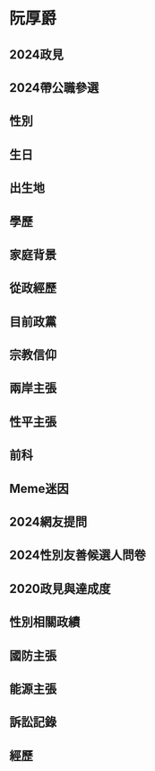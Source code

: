 # 阮厚爵

## 2024政見

## 2024帶公職參選

## 性別

## 生日

## 出生地

## 學歷

## 家庭背景

## 從政經歷

## 目前政黨

## 宗教信仰

## 兩岸主張

## 性平主張

## 前科

## Meme迷因

## 2024網友提問

## 2024性別友善候選人問卷

## 2020政見與達成度

## 性別相關政績

## 國防主張

## 能源主張

## 訴訟記錄

## 經歷
